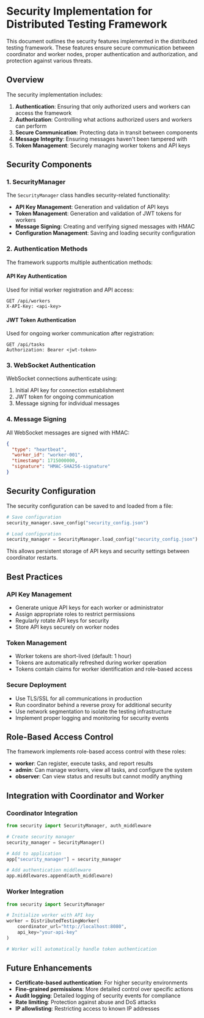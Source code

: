 # Security Implementation for Distributed Testing Framework

This document outlines the security features implemented in the distributed testing framework. These features ensure secure communication between coordinator and worker nodes, proper authentication and authorization, and protection against various threats.

## Overview

The security implementation includes:

1. **Authentication**: Ensuring that only authorized users and workers can access the framework
2. **Authorization**: Controlling what actions authorized users and workers can perform
3. **Secure Communication**: Protecting data in transit between components
4. **Message Integrity**: Ensuring messages haven't been tampered with
5. **Token Management**: Securely managing worker tokens and API keys

## Security Components

### 1. SecurityManager

The `SecurityManager` class handles security-related functionality:

- **API Key Management**: Generation and validation of API keys
- **Token Management**: Generation and validation of JWT tokens for workers
- **Message Signing**: Creating and verifying signed messages with HMAC
- **Configuration Management**: Saving and loading security configuration

### 2. Authentication Methods

The framework supports multiple authentication methods:

#### API Key Authentication

Used for initial worker registration and API access:

```
GET /api/workers
X-API-Key: <api-key>
```

#### JWT Token Authentication

Used for ongoing worker communication after registration:

```
GET /api/tasks
Authorization: Bearer <jwt-token>
```

### 3. WebSocket Authentication

WebSocket connections authenticate using:

1. Initial API key for connection establishment
2. JWT token for ongoing communication
3. Message signing for individual messages

### 4. Message Signing

All WebSocket messages are signed with HMAC:

```json
{
  "type": "heartbeat",
  "worker_id": "worker-001",
  "timestamp": 1715000000,
  "signature": "HMAC-SHA256-signature"
}
```

## Security Configuration

The security configuration can be saved to and loaded from a file:

```python
# Save configuration
security_manager.save_config("security_config.json")

# Load configuration
security_manager = SecurityManager.load_config("security_config.json")
```

This allows persistent storage of API keys and security settings between coordinator restarts.

## Best Practices

### API Key Management

- Generate unique API keys for each worker or administrator
- Assign appropriate roles to restrict permissions
- Regularly rotate API keys for security
- Store API keys securely on worker nodes

### Token Management

- Worker tokens are short-lived (default: 1 hour)
- Tokens are automatically refreshed during worker operation
- Tokens contain claims for worker identification and role-based access

### Secure Deployment

- Use TLS/SSL for all communications in production
- Run coordinator behind a reverse proxy for additional security
- Use network segmentation to isolate the testing infrastructure
- Implement proper logging and monitoring for security events

## Role-Based Access Control

The framework implements role-based access control with these roles:

- **worker**: Can register, execute tasks, and report results
- **admin**: Can manage workers, view all tasks, and configure the system
- **observer**: Can view status and results but cannot modify anything

## Integration with Coordinator and Worker

### Coordinator Integration

```python
from security import SecurityManager, auth_middleware

# Create security manager
security_manager = SecurityManager()

# Add to application
app["security_manager"] = security_manager

# Add authentication middleware
app.middlewares.append(auth_middleware)
```

### Worker Integration

```python
from security import SecurityManager

# Initialize worker with API key
worker = DistributedTestingWorker(
    coordinator_url="http://localhost:8080",
    api_key="your-api-key"
)

# Worker will automatically handle token authentication
```

## Future Enhancements

- **Certificate-based authentication**: For higher security environments
- **Fine-grained permissions**: More detailed control over specific actions
- **Audit logging**: Detailed logging of security events for compliance
- **Rate limiting**: Protection against abuse and DoS attacks
- **IP allowlisting**: Restricting access to known IP addresses